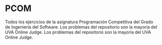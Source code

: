 # PCOM
Todos los ejercicios de la asignatura Programación Competitiva del Grado de Ingeniería del Software. Los problemas del repositorio son la mayoría del UVA Online Judge. Los problemas del repositorio son la mayoría del UVA Online Judge.

